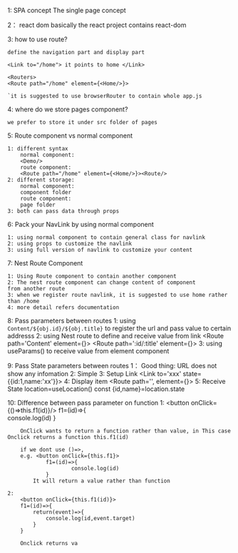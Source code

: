 1: SPA concept
    The single page concept

2： react dom
    basically the react project contains react-dom

3: how to use route? 

    define the navigation part and display part

    <Link to="/home"> it points to home </Link>

    <Routers>
    <Route path="/home" element={<Home/>}>

    `it is suggested to use browserRouter to contain whole app.js


4: where do we store pages component?

    we prefer to store it under src folder of pages

5: Route component vs normal component

    1: different syntax  
        normal component:
        <Demo/>
        route component: 
        <Route path="/home" element={<Home/>}><Route/>
    2: different storage:
        normal component:
        component folder
        route component:
        page folder 
    3: both can pass data through props

6: Pack your NavLink by using normal component

    1: using normal component to contain general class for navlink
    2: using props to customize the navlink
    3: using full version of navlink to customize your content

7: Nest Route Component

    1: Using Route component to contain another component
    2: The nest route component can change content of component 
    from another route 
    3: when we register route navlink, it is suggested to use home rather than /home
    4: more detail refers documentation

8: Pass parameters between routes
    1: using `Content/${obj.id}/${obj.title}` to register the url and pass value to certain addresss
    2: using Nest route to define and receive value from link
    <Route path='Content' element={<Content />}>
        <Route path=':id/:title' element={<Content />}></Route>
    </Route>
    3: using useParams() to receive value from element component

9: Pass State parameters between routes
    1： Good thing: URL does not show any infomation
    2:  Simple
    3:  Setup Link 
        <Link to='xxx' state={{id:1,name:'xx'}}>
    4:  Display item
        <Routes>
            <Route path='', element={<Component/>}>
    5:  Receive State
        location=useLocation()
        const {id,name}=location.state
    
10: Difference between pass parameter on function
    1: 
        <button onClick={()=>this.f1(id)}/>
        f1=(id)=>{   
                console.log(id)
        }

        OnClick wants to return a function rather than value, in This case Onclick returns a function this.f1(id)

        if we dont use ()=>, 
        e.g. <button onClick={this.f1}>
                f1=(id)=>{   
                        console.log(id)
                }
            It will return a value rather than function

    2:  
        <button onClick={this.f1(id)}>
        f1=(id)=>{
            return(event)=>{
                console.log(id,event.target)
            }
        }

        Onclick returns va

        